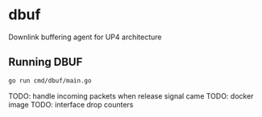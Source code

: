 # dbuf
Downlink buffering agent for UP4 architecture

## Running DBUF

```bash
go run cmd/dbuf/main.go
```

TODO: handle incoming packets when release signal came
TODO: docker image
TODO: interface drop counters
